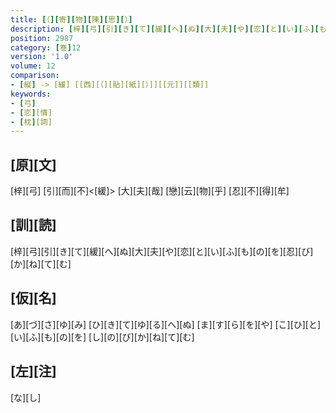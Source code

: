 ```yaml
---
title: [（][寄][物][陳][思][）]
description: [梓][弓][引][き][て][緩][へ][ぬ][大][夫][や][恋][と][い][ふ][も][の][を][忍][び][か][ね][て][む]
position: 2987
category: [巻]12
version: '1.0'
volume: 12
comparison:
- [縦] -> [緩] [[西][（][貼][紙][）]][[元]][[類]]
keywords:
- [弓]
- [恋][情]
- [枕][詞]
---
```


## [原][文]

[梓][弓] [引][而][不]<[緩]> [大][夫][哉] [戀][云][物][乎] [忍][不][得][牟]

## [訓][読]

[梓][弓][引][き][て][緩][へ][ぬ][大][夫][や][恋][と][い][ふ][も][の][を][忍][び][か][ね][て][む]

## [仮][名]

[あ][づ][さ][ゆ][み] [ひ][き][て][ゆ][る][へ][ぬ] [ま][す][ら][を][や] [こ][ひ][と][い][ふ][も][の][を] [し][の][び][か][ね][て][む]

## [左][注]

[な][し]
